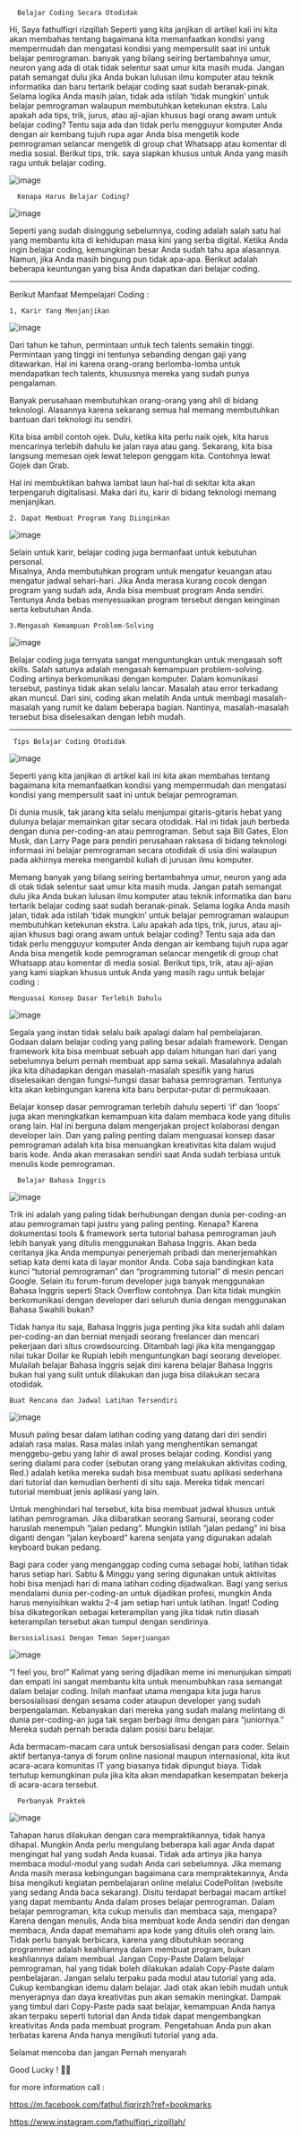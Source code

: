       Belajar Coding Secara Otodidak

Hi, Saya fathulfiqri rizqillah Seperti yang kita janjikan di artikel kali ini kita akan membahas tentang bagaimana kita memanfaatkan kondisi yang mempermudah dan mengatasi kondisi yang mempersulit saat ini untuk belajar pemrograman.
banyak yang bilang seiring bertambahnya umur, neuron yang ada di otak tidak selentur saat umur kita masih muda. Jangan patah semangat dulu jika Anda bukan lulusan ilmu komputer atau teknik informatika dan baru tertarik belajar coding saat sudah beranak-pinak. Selama logika Anda masih jalan, tidak ada istilah ‘tidak mungkin’ untuk belajar pemrograman walaupun membutuhkan ketekunan ekstra. Lalu apakah ada tips, trik, jurus, atau aji-ajian khusus bagi orang awam untuk belajar coding? Tentu saja ada dan tidak perlu mengguyur komputer Anda dengan air kembang tujuh rupa agar Anda bisa mengetik kode pemrograman selancar mengetik di group chat Whatsapp atau komentar di media sosial. Berikut tips, trik. saya siapkan khusus untuk Anda yang masih ragu untuk belajar coding.

![image](https://user-images.githubusercontent.com/101205923/159151471-6e69cb0f-7417-494b-84a3-41e9f8434704.png)

      Kenapa Harus Belajar Coding?  
    
   ![image](https://user-images.githubusercontent.com/101205923/159151840-28a99c90-d86d-45ec-9615-de3078049f63.png)
   
Seperti yang sudah disinggung sebelumnya, coding adalah salah satu hal yang membantu kita di kehidupan masa kini yang serba digital. 
Ketika Anda ingin belajar coding, kemungkinan besar Anda sudah tahu apa alasannya. Namun, jika Anda masih bingung pun tidak apa-apa. Berikut adalah beberapa keuntungan yang bisa Anda dapatkan dari belajar coding.

_______________________________________________________________________________________________________________________________________________________________________
      
 Berikut Manfaat Mempelajari Coding :
 
 	1, Karir Yang Menjanjikan

   ![image](https://user-images.githubusercontent.com/101205923/159151874-a5da3fff-55f9-4f93-b86b-f136d00fe6b9.png)

Dari tahun ke tahun, permintaan untuk tech talents semakin tinggi. Permintaan yang tinggi ini tentunya sebanding dengan gaji yang ditawarkan. Hal ini karena orang-orang berlomba-lomba untuk mendapatkan tech talents, khususnya mereka yang sudah punya pengalaman.

Banyak perusahaan membutuhkan orang-orang yang ahli di bidang teknologi. Alasannya karena sekarang semua hal memang membutuhkan bantuan dari teknologi itu sendiri.

Kita bisa ambil contoh ojek. Dulu, ketika kita perlu naik ojek, kita harus mencarinya terlebih dahulu ke jalan raya atau gang. Sekarang, kita bisa langsung memesan ojek lewat telepon genggam kita. Contohnya lewat Gojek dan Grab.

Hal ini membuktikan bahwa lambat laun hal-hal di sekitar kita akan terpengaruh digitalisasi. Maka dari itu, karir di bidang teknologi memang menjanjikan.

  	2. Dapat Membuat Program Yang Diinginkan
      
  ![image](https://user-images.githubusercontent.com/101205923/159151785-bd6b1f30-ec85-4319-bb17-623ba31f83ff.png)
  
Selain untuk karir, belajar coding juga bermanfaat untuk kebutuhan personal.  
Misalnya, Anda membutuhkan program untuk mengatur keuangan atau mengatur jadwal sehari-hari. Jika Anda merasa kurang cocok dengan program yang sudah ada, Anda bisa membuat program Anda sendiri. Tentunya Anda bebas menyesuaikan program tersebut dengan keinginan serta kebutuhan Anda.

	3.Mengasah Kemampuan Problem-Solving
      
  ![image](https://user-images.githubusercontent.com/101205923/159151749-26c149dc-1faa-4016-bdfe-c19347608e71.png)
      
Belajar coding juga ternyata sangat menguntungkan untuk mengasah soft skills. Salah satunya adalah mengasah kemampuan problem-solving.
Coding artinya berkomunikasi dengan komputer. Dalam komunikasi tersebut, pastinya tidak akan selalu lancar. Masalah atau error terkadang akan muncul.
Dari sini, coding akan melatih Anda untuk membagi masalah-masalah yang rumit ke dalam beberapa bagian. Nantinya, masalah-masalah tersebut bisa diselesaikan dengan lebih mudah.


_______________________________________________________________________________________________________________________________________________________________________ 

     Tips Belajar Coding Otodidak
	
![image](https://user-images.githubusercontent.com/101205923/159151669-cc23d3df-2cdf-44ce-add6-ef701ed91a1b.png)

      
Seperti yang kita janjikan di artikel kali ini kita akan membahas tentang bagaimana kita memanfaatkan kondisi yang mempermudah dan mengatasi kondisi yang mempersulit saat ini untuk belajar pemrograman.

Di dunia musik, tak jarang kita selalu menjumpai gitaris-gitaris hebat yang dulunya belajar memainkan gitar secara otodidak. Hal ini tidak jauh berbeda dengan dunia per-coding-an atau pemrograman. Sebut saja Bill Gates, Elon Musk, dan Larry Page para pendiri perusahaan raksasa di bidang teknologi informasi ini belajar pemrograman secara otodidak di usia dini walaupun pada akhirnya mereka mengambil kuliah di jurusan ilmu komputer.

Memang banyak yang bilang seiring bertambahnya umur, neuron yang ada di otak tidak selentur saat umur kita masih muda. Jangan patah semangat dulu jika Anda bukan lulusan ilmu komputer atau teknik informatika dan baru tertarik belajar coding saat sudah beranak-pinak. Selama logika Anda masih jalan, tidak ada istilah ‘tidak mungkin’ untuk belajar pemrograman walaupun membutuhkan ketekunan ekstra. Lalu apakah ada tips, trik, jurus, atau aji-ajian khusus bagi orang awam untuk belajar coding? Tentu saja ada dan tidak perlu mengguyur komputer Anda dengan air kembang tujuh rupa agar Anda bisa mengetik kode pemrograman selancar mengetik di group chat Whatsapp atau komentar di media sosial. Berikut tips, trik, atau aji-ajian yang kami siapkan khusus untuk Anda yang masih ragu untuk belajar coding :

	Menguasai Konsep Dasar Terlebih Dahulu

![image](https://user-images.githubusercontent.com/101205923/159152815-ac68f607-d65c-4140-a6e7-159a27ed94e0.png)

Segala yang instan tidak selalu baik apalagi dalam hal pembelajaran. Godaan dalam belajar coding yang paling besar adalah framework. Dengan framework kita bisa membuat sebuah app dalam hitungan hari dari yang sebelumnya belum pernah membuat app sama sekali. Masalahnya adalah jika kita dihadapkan dengan masalah-masalah spesifik yang harus diselesaikan dengan fungsi-fungsi dasar bahasa pemrograman. Tentunya kita akan kebingungan karena kita baru berputar-putar di permukaaan.

Belajar konsep dasar pemrograman terlebih dahulu seperti ‘if’ dan ‘loops’ juga akan meningkatkan kemampuan kita dalam membaca kode yang ditulis orang lain. Hal ini berguna dalam mengerjakan project kolaborasi dengan developer lain. Dan yang paling penting dalam menguasai konsep dasar pemrograman adalah kita bisa menuangkan kreativitas kita dalam wujud baris kode. Anda akan merasakan sendiri saat Anda sudah terbiasa untuk menulis kode pemrograman.

      Belajar Bahasa Inggris
	
![image](https://user-images.githubusercontent.com/101205923/159151987-4074bebf-92df-43fa-b5ab-8ca04627602b.png)

Trik ini adalah yang paling tidak berhubungan dengan dunia per-coding-an atau pemrograman tapi justru yang paling penting. Kenapa? Karena dokumentasi tools & framework serta tutorial bahasa pemrograman jauh lebih banyak yang ditulis menggunakan Bahasa Inggris. Akan beda ceritanya jika Anda mempunyai penerjemah pribadi dan menerjemahkan setiap kata demi kata di layar monitor Anda. Coba saja bandingkan kata kunci “tutorial pemrograman” dan “programming tutorial” di mesin pencari Google. Selain itu forum-forum developer juga banyak menggunakan Bahasa Inggris seperti Stack Overflow contohnya. Dan kita tidak mungkin berkomunikasi dengan developer dari seluruh dunia dengan menggunakan Bahasa Swahili bukan?

Tidak hanya itu saja, Bahasa Inggris juga penting jika kita sudah ahli dalam per-coding-an dan berniat menjadi seorang freelancer dan mencari pekerjaan dari situs crowdsourcing. Ditambah lagi jika kita menganggap nilai tukar Dollar ke Rupiah lebih menguntungkan bagi seorang developer. Mulailah belajar Bahasa Inggris sejak dini karena belajar Bahasa Inggris bukan hal yang sulit untuk dilakukan dan juga bisa dilakukan secara otodidak.

	Buat Rencana dan Jadwal Latihan Tersendiri
	
![image](https://user-images.githubusercontent.com/101205923/159153012-73a1c181-9399-4f94-940f-c8c66151c5a6.png)
	
Musuh paling besar dalam latihan coding yang datang dari diri sendiri adalah rasa malas. Rasa malas inilah yang menghentikan semangat menggebu-gebu yang lahir di awal proses belajar coding. Kondisi yang sering dialami para coder (sebutan orang yang melakukan aktivitas coding, Red.) adalah ketika mereka sudah bisa membuat suatu aplikasi sederhana dari tutorial dan kemudian berhenti di situ saja. Mereka tidak mencari tutorial membuat jenis aplikasi yang lain.

Untuk menghindari hal tersebut, kita bisa membuat jadwal khusus untuk latihan pemrograman. Jika diibaratkan seorang Samurai, seorang coder haruslah menempuh “jalan pedang”. Mungkin istilah “jalan pedang” ini bisa diganti dengan “jalan keyboard” karena senjata yang digunakan adalah keyboard bukan pedang.

Bagi para coder yang menganggap coding cuma sebagai hobi, latihan tidak harus setiap hari. Sabtu & Minggu yang sering digunakan untuk aktivitas hobi bisa menjadi hari di mana latihan coding dijadwalkan. Bagi yang serius mendalami dunia per-coding-an untuk dijadikan profesi, mungkin Anda harus menyisihkan waktu 2-4 jam setiap hari untuk latihan. Ingat! Coding bisa dikategorikan sebagai keterampilan yang jika tidak rutin diasah keterampilan tersebut akan tumpul dengan sendirinya.

	Bersosialisasi Dengan Teman Seperjuangan
	
![image](https://user-images.githubusercontent.com/101205923/159153160-508639ef-3ad6-4d2b-8cce-95d0da0fa908.png)

“I feel you, bro!” Kalimat yang sering dijadikan meme ini menunjukan simpati dan empati ini sangat membantu kita untuk menumbuhkan rasa semangat dalam belajar coding. Inilah manfaat utama mengapa kita juga harus bersosialisasi dengan sesama coder ataupun developer yang sudah berpengalaman. Kebanyakan dari mereka yang sudah malang melintang di dunia per-coding-an juga tak segan berbagi ilmu dengan para “juniornya.” Mereka sudah pernah berada dalam posisi baru belajar.

Ada bermacam-macam cara untuk bersosialisasi dengan para coder. Selain aktif bertanya-tanya di forum online nasional maupun internasional, kita ikut acara-acara komunitas IT yang biasanya tidak dipungut biaya. Tidak tertutup kemungkinan pula jika kita akan mendapatkan kesempatan bekerja di acara-acara tersebut.

      Perbanyak Praktek

![image](https://user-images.githubusercontent.com/101205923/159152129-67a53926-d90b-4031-af68-33e7de86ad4f.png)

Tahapan harus dilakukan dengan cara mempraktikannya, tidak hanya dihapal. Mungkin Anda perlu mengulang beberapa kali agar Anda dapat mengingat hal yang sudah Anda kuasai. Tidak ada artinya jika hanya membaca modul-modul yang sudah Anda cari sebelumnya. Jika memang Anda masih merasa kebingungan bagaimana cara mempraktekannya, Anda bisa mengikuti kegiatan pembelajaran online melalui CodePolitan (website yang sedang Anda baca sekarang). Disitu terdapat berbagai macam artikel yang dapat membantu Anda dalam proses belajar pemrograman.
Dalam belajar pemrograman, kita cukup menulis dan membaca saja, mengapa? Karena dengan menulis, Anda bisa membuat kode Anda sendiri dan dengan membaca, Anda dapat memahami apa kode yang ditulis oleh orang lain. Tidak perlu banyak berbicara, karena yang dibutuhkan seorang programmer adalah keahliannya dalam membuat program, bukan keahliannya dalam membual.
Jangan Copy-Paste
Dalam belajar pemrograman, hal yang tidak boleh dilakukan adalah Copy-Paste dalam pembelajaran. Jangan selalu terpaku pada modul atau tutorial yang ada. Cukup kembangkan idemu dalam belajar. Jadi otak akan lebih mudah untuk menyerapnya dan daya kreativitas pun akan semakin meningkat.
Dampak yang timbul dari Copy-Paste pada saat belajar, kemampuan Anda hanya akan terpaku seperti tutorial dan Anda tidak dapat mengembangkan kreativitas Anda pada membuat program. Pengetahuan Anda pun akan terbatas karena Anda hanya mengikuti tutorial yang ada.

Selamat mencoba dan jangan Pernah menyarah

Good Lucky ! 💎💪

for more information call : 

https://m.facebook.com/fathul.fiqrirzh?ref=bookmarks

https://www.instagram.com/fathulfiqri_rizqillah/



